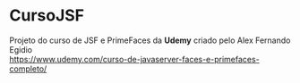 # CursoJSF
Projeto do curso de JSF e PrimeFaces da <strong>Udemy</strong> criado pelo Alex Fernando Egidio <br>
https://www.udemy.com/curso-de-javaserver-faces-e-primefaces-completo/
